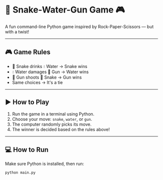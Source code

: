 # 🐍 Snake-Water-Gun Game 🎮

A fun command-line Python game inspired by Rock-Paper-Scissors — but with a twist!

---

## 🎮 Game Rules

- 🐍 Snake drinks 💧 Water → Snake wins  
- 💧 Water damages 🔫 Gun → Water wins  
- 🔫 Gun shoots 🐍 Snake → Gun wins  
- Same choices → It's a tie

---

## ▶️ How to Play

1. Run the game in a terminal using Python.
2. Choose your move: `snake`, `water`, or `gun`.
3. The computer randomly picks its move.
4. The winner is decided based on the rules above!

---

## 💻 How to Run

Make sure Python is installed, then run:

```bash
python main.py
